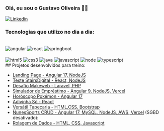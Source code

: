 ### Olá, eu sou o Gustavo Oliveira 🙋‍♂️
[![Linkedin](	https://img.shields.io/badge/LinkedIn-0077B5?style=for-the-badge&logo=linkedin&logoColor=white
)](https://www.linkedin.com/in/gustavohenriqueoliveira/)

### Tecnologias que utilizo no dia a dia:
<div style="display: inline_block">
    <br>
        <img align="center" alt="angular" src="https://img.shields.io/badge/Angular-DD0031?style=for-the-badge&logo=angular&logoColor=white"/>
        <img align="center" alt="react" src="https://img.shields.io/badge/React-20232A?style=for-the-badge&logo=react&logoColor=61DAFB"/>
        <img align="center" alt="springboot" src="https://img.shields.io/badge/Spring-6DB33F?style=for-the-badge&logo=spring&logoColor=white"/>
    <br><br>
    <img align="center" alt="html5" src="https://img.shields.io/badge/HTML5-E34F26?style=for-the-badge&logo=html5&logoColor=white"/>
    <img align="center" alt="css3" src="https://img.shields.io/badge/CSS3-1572B6?style=for-the-badge&logo=css3&logoColor=white"/>
    <img align="center" alt="java" src="https://img.shields.io/badge/Java-ED8B00?style=for-the-badge&logo=openjdk&logoColor=white"/>
    <img align="center" alt="javascript" src="https://img.shields.io/badge/JavaScript-323330?style=for-the-badge&logo=javascript&logoColor=F7DF1E"/>
    <img align="center" alt="node" src="https://img.shields.io/badge/Node.js-43853D?style=for-the-badge&logo=node.js&logoColor=white"/>
    <img align="center" alt="typescript" src="https://img.shields.io/badge/TypeScript-007ACC?style=for-the-badge&logo=typescript&logoColor=white"/>
</div>
## Projetos desenvolvidos para treino:

- [Landing Page - Angular 17, NodeJS](https://github.com/gustavohdo/LandingPage/tree/master/) <br>
- [Teste StairsDigital - React, NodeJS](https://github.com/gustavohdo/TesteStairsDigital) <br>
- [Desafio Makeweb - Laravel, PHP](https://github.com/gustavohdo/desafio-backend) <br>
- [Simulador de Empréstimo - Angular 9, NodeJS, Vercel](https://gustavohdo.github.io/SimuladorEmprestimoPROD/) <br>
- [Horóscopo Pokémon - Angular 17](https://gustavohdo.github.io/HoroscopoPokemon/) <br>
- [Adivinha Só - React](https://gustavohdo.github.io/Adivinha/) <br>
- [Versátil Tapeçaria - HTML,CSS, Bootstrap](https://versatiltoldos.com/)<br>
- [NunesSports CRUD - Angular 17, MySQL, NodeJS, AWS, Vercel](https://gustavohdo.github.io/NunesSportProd/) (SGBD desativado): <br>
- [Rolagem de Dados - HTML, CSS, Javascript](https://gustavohdo.github.io/rolagemDados/)
